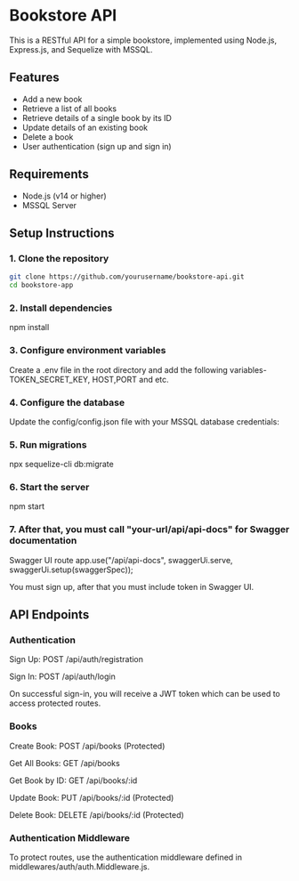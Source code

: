 # Bookstore API

This is a RESTful API for a simple bookstore, implemented using Node.js, Express.js, and Sequelize with MSSQL.

## Features

- Add a new book
- Retrieve a list of all books
- Retrieve details of a single book by its ID
- Update details of an existing book
- Delete a book
- User authentication (sign up and sign in)

## Requirements

- Node.js (v14 or higher)
- MSSQL Server

## Setup Instructions

### 1. Clone the repository

```bash
git clone https://github.com/yourusername/bookstore-api.git
cd bookstore-app

```

### 2. Install dependencies
   npm install

### 3. Configure environment variables
   Create a .env file in the root directory and add the following variables-TOKEN_SECRET_KEY, HOST,PORT and etc.

### 4. Configure the database
   Update the config/config.json file with your MSSQL database credentials:

### 5. Run migrations
   npx sequelize-cli db:migrate

### 6. Start the server
   npm start

### 7. After that, you must call "your-url/api/api-docs" for Swagger documentation

Swagger UI route
app.use("/api/api-docs", swaggerUi.serve, swaggerUi.setup(swaggerSpec));

You must sign up, after that you must include token in Swagger UI.

## API Endpoints
### Authentication
Sign Up: POST /api/auth/registration

Sign In: POST /api/auth/login

On successful sign-in, you will receive a JWT token which can be used to access protected routes.

### Books
Create Book: POST /api/books (Protected)

Get All Books: GET /api/books

Get Book by ID: GET /api/books/:id

Update Book: PUT /api/books/:id (Protected)

Delete Book: DELETE /api/books/:id (Protected)

### Authentication Middleware
To protect routes, use the authentication middleware defined in middlewares/auth/auth.Middleware.js.
